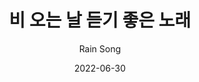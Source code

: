 ---
title: "비 오는 날 듣기 좋은 노래"
subtitle: "Rain Song"
description: "數位單曲"
icon: "library_music"
weight: 57000000
date: 2022-06-30
images: ["/docs/sd7-rain-song/rain-song.jpg"]
---